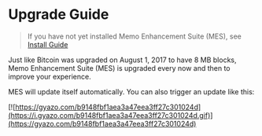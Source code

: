 # Upgrade Guide

> If you have not yet installed Memo Enhancement Suite (MES), see [Install Guide](INSTALL.md)

Just like Bitcoin was upgraded on August 1, 2017 to have 8 MB blocks, Memo Enhancement Suite (MES) is upgraded every now and then to improve your experience.

MES will update itself automatically. You can also trigger an update like this:

[![https://gyazo.com/b9148fbf1aea3a47eea3ff27c301024d](https://i.gyazo.com/b9148fbf1aea3a47eea3ff27c301024d.gif)](https://gyazo.com/b9148fbf1aea3a47eea3ff27c301024d)
